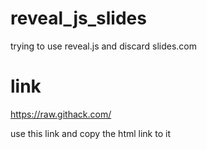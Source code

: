 # reveal_js_slides
trying to use reveal.js and discard slides.com
# link
https://raw.githack.com/

use this link and copy the html link to it
